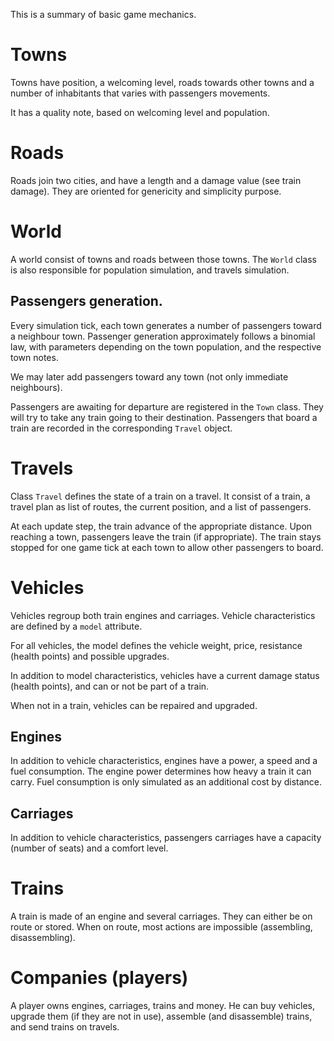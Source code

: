 This is a summary of basic game mechanics.

# Towns

Towns have position, a welcoming level, roads towards other towns
and a number of inhabitants that varies with passengers movements.

It has a quality note, based on welcoming level and population.

# Roads

Roads join two cities, and have a length and a damage value (see train damage).
They are oriented for genericity and simplicity purpose.

# World

A world consist of towns and roads between those towns.
The `World` class is also responsible for population simulation,
and travels simulation.

## Passengers generation.

Every simulation tick, each town generates a number of passengers toward
a neighbour town. Passenger generation approximately follows a binomial law,
with parameters depending on the town population, and the respective town
notes.

We may later add passengers toward any town (not only immediate neighbours).

Passengers are awaiting for departure are registered in the `Town` class.
They will try to take any train going to their destination.
Passengers that board a train are recorded in the corresponding `Travel` object.


# Travels

Class `Travel` defines the state of a train on a travel.
It consist of a train, a travel plan as list of routes, the current position,
and a list of passengers.

At each update step, the train advance of the appropriate distance.
Upon reaching a town, passengers leave the train (if appropriate).
The train stays stopped for one game tick at each town
to allow other passengers to board.


# Vehicles

Vehicles regroup both train engines and carriages.
Vehicle characteristics are defined by a `model` attribute.

For all vehicles, the model defines the vehicle weight, price, resistance
(health points) and possible upgrades.

In addition to model characteristics, vehicles have a current damage status
(health points), and can or not be part of a train.

When not in a train, vehicles can be repaired and upgraded.

## Engines

In addition to vehicle characteristics, engines have a power, a speed and
a fuel consumption. The engine power determines how heavy a train it can carry.
Fuel consumption is only simulated as an additional cost by distance.

## Carriages

In addition to vehicle characteristics, passengers carriages have a capacity
(number of seats) and a comfort level.

# Trains

A train is made of an engine and several carriages.
They can either be on route or stored. When on route, most actions
are impossible (assembling, disassembling).


# Companies (players)

A player owns engines, carriages, trains and money.
He can buy vehicles, upgrade them (if they are not in use),
assemble (and disassemble) trains, and send trains on travels.
